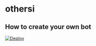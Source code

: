 # othersi
## How to create your own bot
[![Deploy](https://www.herokucdn.com/deploy/button.svg)](https://heroku.com/deploy?template=https://github.com/Jorgev337/othersi)
